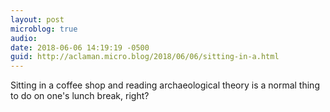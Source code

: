 ```yaml
---
layout: post
microblog: true
audio: 
date: 2018-06-06 14:19:19 -0500
guid: http://aclaman.micro.blog/2018/06/06/sitting-in-a.html
---
```

Sitting in a coffee shop and reading archaeological theory is a normal thing to do on one's lunch break, right?
